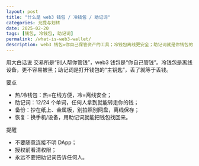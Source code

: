 ```yaml
---
layout: post
title: "什么是 web3 钱包 / 冷钱包 / 助记词"
categories: 充提与划转
date: 2025-02-20
tags: [钱包, 冷钱包, 助记词]
permalink: /what-is-web3-wallet/
description: web3 钱包=你自己保管资产的工具；冷钱包离线更安全；助记词就是你钱包的“主钥匙”。
---
```


用大白话说
交易所是“别人帮你管钱”，web3 钱包是“你自己管钱”。冷钱包是离线设备，更不容易被黑；助记词是打开钱包的“主钥匙”，丢了就等于丢钱。

要点
- 热/冷钱包：热=在线方便，冷=离线安全；
- 助记词：12/24 个单词，任何人拿到就能转走你的钱；
- 备份：抄在纸上、金属板，别拍照别网盘，离线保存；
- 恢复：换手机/设备，用助记词就能把钱包找回来。

提醒
- 不要随意连接不明 DApp；
- 授权前看清权限；
- 永远不要把助记词告诉任何人。


